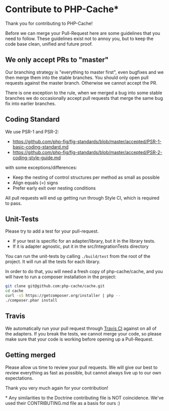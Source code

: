 # Contribute to PHP-Cache*

Thank you for contributing to PHP-Cache!

Before we can merge your Pull-Request here are some guidelines that you need to follow.
These guidelines exist not to annoy you, but to keep the code base clean,
unified and future proof.

## We only accept PRs  to "master"

Our branching strategy is "everything to master first", even
bugfixes and we then merge them into the stable branches. You should only 
open pull requests against the master branch. Otherwise we cannot accept the PR.

There is one exception to the rule, when we merged a bug into some stable branches
we do occasionally accept pull requests that merge the same bug fix into earlier
branches.

## Coding Standard

We use PSR-1 and PSR-2:

* https://github.com/php-fig/fig-standards/blob/master/accepted/PSR-1-basic-coding-standard.md
* https://github.com/php-fig/fig-standards/blob/master/accepted/PSR-2-coding-style-guide.md

with some exceptions/differences:

* Keep the nesting of control structures per method as small as possible
* Align equals (=) signs
* Prefer early exit over nesting conditions

All pull requests will end up getting run through Style CI, which is required to pass.

## Unit-Tests

Please try to add a test for your pull-request.

* If your test is specific for an adapter/library, but it in the library tests.
* If it is adapter agnostic, put it in the src/IntegrationTests directory

You can run the unit-tests by calling `./build/test` from the root of the project.
It will run all the tests for each library.

In order to do that, you will need a fresh copy of php-cache/cache, and you
will have to run a composer installation in the project:

```sh
git clone git@github.com:php-cache/cache.git
cd cache
curl -sS https://getcomposer.org/installer | php --
./composer.phar install
```

## Travis

We automatically run your pull request through [Travis CI](http://www.travis-ci.org)
against on all of the adapters. If you break the tests, we cannot merge your code,
so please make sure that your code is working before opening up a Pull-Request.

## Getting merged

Please allow us time to review your pull requests. We will give our best to review
everything as fast as possible, but cannot always live up to our own expectations.

Thank you very much again for your contribution!

\* Any similarities to the Doctrine contributing file is NOT coincidence. We've used their CONTRIBUTING.md file as a basis for ours :)

